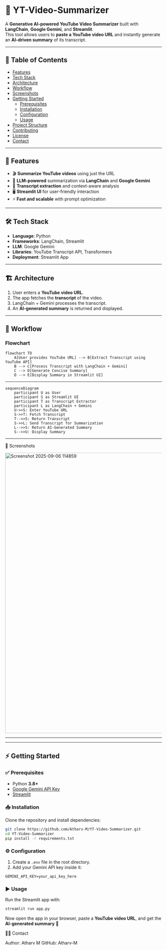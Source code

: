  # 🎥 YT-Video-Summarizer

A **Generative AI-powered YouTube Video Summarizer** built with **LangChain**, **Google Gemini**, and **Streamlit**.  
This tool allows users to **paste a YouTube video URL** and instantly generate an **AI-driven summary** of its transcript.  

---

## 📌 Table of Contents
- [Features](#features)  
- [Tech Stack](#tech-stack)  
- [Architecture](#architecture)  
- [Workflow](#workflow)  
- [Screenshots](#screenshots)  
- [Getting Started](#getting-started)  
  - [Prerequisites](#prerequisites)  
  - [Installation](#installation)  
  - [Configuration](#configuration)  
  - [Usage](#usage)  
- [Project Structure](#project-structure)  
- [Contributing](#contributing)  
- [License](#license)  
- [Contact](#contact)  

---

## 🚀 Features
- 🎬 **Summarize YouTube videos** using just the URL  
- 🧠 **LLM-powered** summarization via **LangChain** and **Google Gemini**  
- 📜 **Transcript extraction** and context-aware analysis  
- 🖥️ **Streamlit UI** for user-friendly interaction  
- ⚡ **Fast and scalable** with prompt optimization  

---

## 🛠️ Tech Stack
- **Language**: Python  
- **Frameworks**: LangChain, Streamlit  
- **LLM**: Google Gemini  
- **Libraries**: YouTube Transcript API, Transformers  
- **Deployment**: Streamlit App  

---

## 🏗️ Architecture
1. User enters a **YouTube video URL**.  
2. The app fetches the **transcript** of the video.  
3. LangChain + Gemini processes the transcript.  
4. An **AI-generated summary** is returned and displayed.  

---

## 🔄 Workflow

### Flowchart
```mermaid
flowchart TD
    A[User provides YouTube URL] --> B[Extract Transcript using YouTube API]
    B --> C[Process Transcript with LangChain + Gemini]
    C --> D[Generate Concise Summary]
    D --> E[Display Summary in Streamlit UI]

```
---
```mermaid
sequenceDiagram
    participant U as User
    participant S as Streamlit UI
    participant T as Transcript Extractor
    participant L as LangChain + Gemini
    U->>S: Enter YouTube URL
    S->>T: Fetch Transcript
    T-->>S: Return Transcript
    S->>L: Send Transcript for Summarization
    L-->>S: Return AI-Generated Summary
    S-->>U: Display Summary
```
---
📸 Screenshots




<img width="1914" height="902" alt="Screenshot 2025-09-06 114859" src="https://github.com/user-attachments/assets/fdbc3ff0-39df-4781-ab1a-76c65ff71c07" />

---
---

## ⚡ Getting Started

### ✅ Prerequisites
- Python **3.8+**
- [Google Gemini API Key](https://ai.google.dev/)
- [Streamlit](https://streamlit.io/)

### 📥 Installation
Clone the repository and install dependencies:

```bash
git clone https://github.com/Atharv-M/YT-Video-Summarizer.git
cd YT-Video-Summarizer
pip install -r requirements.txt
```


### ⚙️ Configuration

1. Create a `.env` file in the root directory.
2. Add your Gemini API key inside it:


```
GEMINI_API_KEY=your_api_key_here
```

### ▶️ Usage

Run the Streamlit app with:

```bash
streamlit run app.py
```

Now open the app in your browser, paste a **YouTube video URL**, and get the **AI-generated summary** 🎉

👨‍💻 Contact

Author: Atharv M
GitHub: Atharv-M
